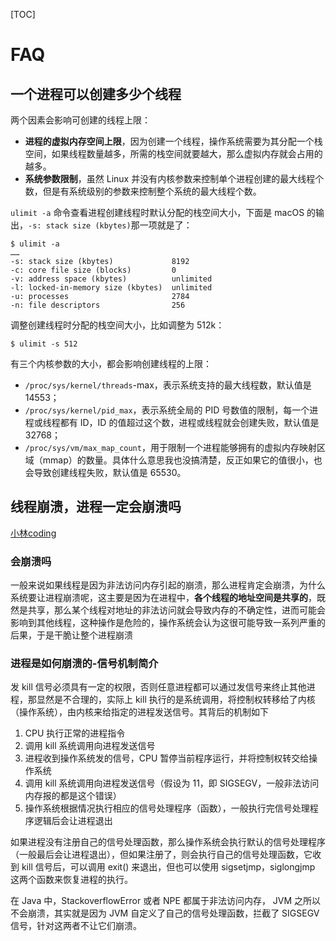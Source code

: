 
[TOC]
# FAQ

## 一个进程可以创建多少个线程

两个因素会影响可创建的线程上限：

- **进程的虚拟内存空间上限**，因为创建一个线程，操作系统需要为其分配一个栈空间，如果线程数量越多，所需的栈空间就要越大，那么虚拟内存就会占用的越多。
- **系统参数限制**，虽然 Linux 并没有内核参数来控制单个进程创建的最大线程个数，但是有系统级别的参数来控制整个系统的最大线程个数。

`ulimit -a` 命令查看进程创建线程时默认分配的栈空间大小，下面是 macOS 的输出，`-s: stack size (kbytes)`那一项就是了：

```
$ ulimit -a
……
-s: stack size (kbytes)             8192
-c: core file size (blocks)         0
-v: address space (kbytes)          unlimited
-l: locked-in-memory size (kbytes)  unlimited
-u: processes                       2784
-n: file descriptors                256
```

调整创建线程时分配的栈空间大小，比如调整为 512k：

```
$ ulimit -s 512
```

有三个内核参数的大小，都会影响创建线程的上限：

- `/proc/sys/kernel/threads`-max，表示系统支持的最大线程数，默认值是 14553；
- `/proc/sys/kernel/pid_max`，表示系统全局的 PID 号数值的限制，每一个进程或线程都有 ID，ID 的值超过这个数，进程或线程就会创建失败，默认值是 32768；
- `/proc/sys/vm/max_map_count`，用于限制一个进程能够拥有的虚拟内存映射区域（mmap）的数量。具体什么意思我也没搞清楚，反正如果它的值很小，也会导致创建线程失败，默认值是 65530。
## 线程崩溃，进程一定会崩溃吗

[小林coding](https://xiaolincoding.com/os/4_process/thread_crash.html)

### 会崩溃吗

一般来说如果线程是因为非法访问内存引起的崩溃，那么进程肯定会崩溃，为什么系统要让进程崩溃呢，这主要是因为在进程中，**各个线程的地址空间是共享的**，既然是共享，那么某个线程对地址的非法访问就会导致内存的不确定性，进而可能会影响到其他线程，这种操作是危险的，操作系统会认为这很可能导致一系列严重的后果，于是干脆让整个进程崩溃
### 进程是如何崩溃的-信号机制简介

发 kill 信号必须具有一定的权限，否则任意进程都可以通过发信号来终止其他进程，那显然是不合理的，实际上 kill 执行的是系统调用，将控制权转移给了内核（操作系统），由内核来给指定的进程发送信号。其背后的机制如下

1. CPU 执行正常的进程指令
1. 调用 kill 系统调用向进程发送信号
1. 进程收到操作系统发的信号，CPU 暂停当前程序运行，并将控制权转交给操作系统
1. 调用 kill 系统调用向进程发送信号（假设为 11，即 SIGSEGV，一般非法访问内存报的都是这个错误）
1. 操作系统根据情况执行相应的信号处理程序（函数），一般执行完信号处理程序逻辑后会让进程退出

如果进程没有注册自己的信号处理函数，那么操作系统会执行默认的信号处理程序（一般最后会让进程退出），但如果注册了，则会执行自己的信号处理函数，它收到 kill 信号后，可以调用 exit() 来退出，但也可以使用 sigsetjmp，siglongjmp 这两个函数来恢复进程的执行。

在 Java 中，StackoverflowError 或者 NPE 都属于非法访问内存， JVM 之所以不会崩溃，其实就是因为 JVM 自定义了自己的信号处理函数，拦截了 SIGSEGV 信号，针对这两者不让它们崩溃。

